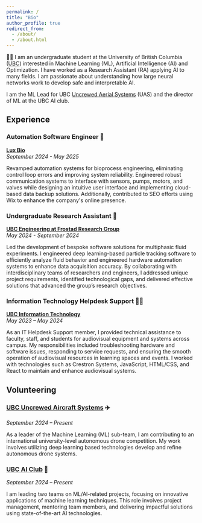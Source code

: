 ```yaml
---
permalink: /
title: "Bio"
author_profile: true
redirect_from: 
  - /about/
  - /about.html
---
```


👋🏼 I am an undergraduate student at the University of British Columbia ([UBC](https://www.ubc.ca/)) interested in Machine Learning (ML), Artificial Intelligence (AI) and Optimization. I have worked as a Research Assistant (RA) applying AI to many fields. I am passionate about understanding how large neural networks work to develop safe and interpretable AI. 

I am the ML Lead for UBC [Uncrewed Aerial Systems](https://ubcuas.com/) (UAS) and the director of ML at the UBC AI club. 

Experience
------
### Automation Software Engineer 🧪
**[Lux Bio](https://www.luxbio.ca/)**  
*September 2024 - May 2025*  

Revamped automation systems for bioprocess engineering, eliminating control loop errors and improving system reliability. Engineered robust communication systems to interface with sensors, pumps, motors, and valves while designing an intuitive user interface and implementing cloud-based data backup solutions. Additionally, contributed to SEO efforts using Wix to enhance the company's online presence.

### Undergraduate Research Assistant 🥼 
**[UBC Engineering at Frostad Research Group](https://food.chbe.ubc.ca/)**  
*May 2024 - September 2024*  

Led the development of bespoke software solutions for multiphasic fluid experiments. I engineered deep learning-based particle tracking software to efficiently analyze fluid behavior and engineered hardware automation systems to enhance data acquisition accuracy. By collaborating with interdisciplinary teams of researchers and engineers, I addressed unique project requirements, identified technological gaps, and delivered effective solutions that advanced the group’s research objectives.

### Information Technology Helpdesk Support 👨‍💻  
**[UBC Information Technology](https://it.ubc.ca/services/audio-visual-creative-services/events)**  
*May 2023 – May 2024*  

As an IT Helpdesk Support member, I provided technical assistance to faculty, staff, and students for audiovisual equipment and systems across campus. My responsibilities included troubleshooting hardware and software issues, responding to service requests, and ensuring the smooth operation of audiovisual resources in learning spaces and events. I worked with technologies such as Crestron Systems, JavaScript, HTML/CSS, and React to maintain and enhance audiovisual systems.

Volunteering  
------

### [UBC Uncrewed Aircraft Systems](https://ubcuas.com/) ✈️
*September 2024 – Present*  

As a leader of the Machine Learning (ML) sub-team, I am contributing to an international university-level autonomous drone competition. My work involves utilizing deep learning based technologies develop and refine autonomous drone systems.

### [UBC AI Club](https://www.instagram.com/ubcaiclub/) 🦾
*September 2024 – Present*  

I am leading two teams on ML/AI-related projects, focusing on innovative applications of machine learning techniques. This role involves project management, mentoring team members, and delivering impactful solutions using state-of-the-art AI technologies.

